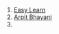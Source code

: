 1. [Easy Learn](https://www.youtube.com/@easilycselearn/playlists)
2. [Arpit Bhayani](https://www.youtube.com/watch?v=JPj6mhVLQN0&list=PLsdq-3Z1EPT0ug8eizS71G6LZb6-4FAFt)
3. 